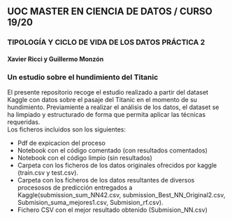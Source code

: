 ## UOC MASTER EN CIENCIA DE DATOS / CURSO 19/20

### TIPOLOGÍA Y CICLO DE VIDA DE LOS DATOS PRÁCTICA 2
#### Xavier Ricci y Guillermo Monzón
### Un estudio sobre el hundimiento del Titanic
 El presente repositorio recoge el estudio realizado a partir del dataset Kaggle con datos sobre el pasaje del Titanic en el momento de su hundimiento.
Previamiente a realizar el análisis de los datos, el dataset se ha limpiado y estructurado de forma que permita aplicar las técnicas requeridas.  
Los ficheros incluidos son los siguientes:  
  - Pdf de expicacion del proceso 
  - Notebook con el código comentado (con resultados comentados)
  - Notebook con el código limpio (sin resultados)
  - Carpeta con los ficheros de los datos originales ofrecidos por kaggle (train.csv y test.csv).  
  - Carpeta con los ficheros de los datos resultantes de diversos procesosos de predicción entregados a Kaggle(submission_sum_NN42.csv, submission_Best_NN_Original2.csv, Submision_suma_mejores1.csv, Submision_rf.csv). 
  - Fichero CSV con el mejor resultado obtenido (Submision_NN.csv)

